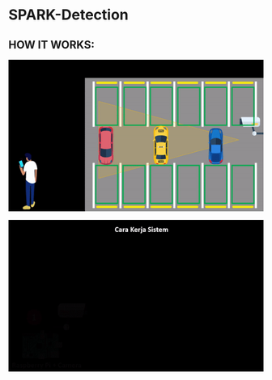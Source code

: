 # SPARK-Detection

## HOW IT WORKS:

<p align="center">
  <img width="600" height="300" src="https://github.com/aguspray001/SPARK-Detection/blob/master/spark_detection.gif">
</p>

<p align="center">
  <img width="600" height="300" src="https://github.com/aguspray001/SPARK-Detection/blob/master/cara%20kerja.gif">
</p>
